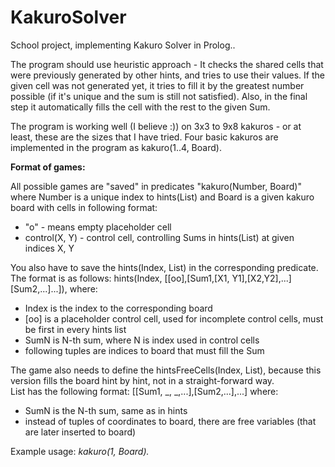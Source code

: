 # KakuroSolver
School project, implementing Kakuro Solver in Prolog..

The program should use heuristic approach - It checks the shared cells that were previously generated by other hints, and tries to use their values. If the given cell was not generated yet, it tries to fill it by the greatest number possible (if it's unique and the sum is still not satisfied). Also, in the final step it automatically fills the cell with the rest to the given Sum.  

The program is working well (I believe :)) on 3x3 to 9x8 kakuros - or at least, these are the sizes that I have tried. Four basic kakuros are implemented in the program as kakuro(1..4, Board).  

**Format of games:**  

All possible games are "saved" in predicates "kakuro(Number, Board)" where Number is a unique index to hints(List) and 
Board is a given kakuro board with cells in following format:   
 - "o" - means empty placeholder cell  
 - control(X, Y) - control cell, controlling Sums in hints(List) at given indices X, Y  

You also have to save the hints(Index, List) in the corresponding predicate. The format is as follows:
hints(Index, [[oo],[Sum1,[X1, Y1],[X2,Y2],...] [Sum2,...]...]), where:
- Index is the index to the corresponding board
- [oo] is a placeholder control cell, used for incomplete control cells, must be first in every hints list
- SumN is N-th sum, where N is index used in control cells
- following tuples are indices to board that must fill the Sum

The game also needs to define the hintsFreeCells(Index, List), because this version fills the board hint by hint, not in a straight-forward way.   
List has the following format: [[Sum1, _, _,...],[Sum2,...],...] where:  
- SumN is the N-th sum, same as in hints  
- instead of tuples of coordinates to board, there are free variables (that are later inserted to board)  

Example usage: _kakuro(1, Board)._
